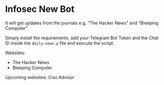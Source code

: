 # Infosec New Bot

It will get updates from the journals e.g. "The Hacker News" and "Bleeping Computer"

Simply install the requirements, add your Telegram Bot Token and the Chat ID inside the `daily-news.p` file and execute the script.

Websites:
- The Hacker News
- Bleeping Computer

Upcoming websites:
Ciso Advisor
